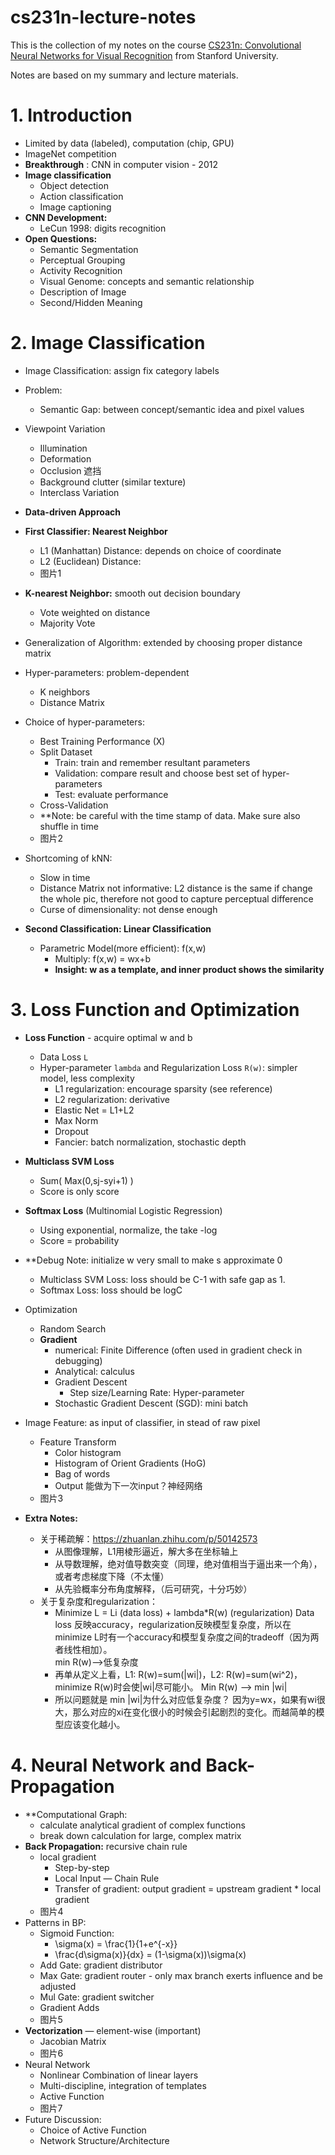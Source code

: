 # cs231n-lecture-notes
This is the collection of my notes on the course [CS231n: Convolutional Neural Networks for Visual Recognition](http://cs231n.stanford.edu/) from Stanford University. 

Notes are based on my summary and lecture materials.


# 1. Introduction

* Limited by data (labeled), computation (chip, GPU)
* ImageNet competition
* **Breakthrough** : CNN in computer vision - 2012
* **Image classification**
    * Object detection
    * Action classification
    * Image captioning 
* **CNN Development:**
    * LeCun 1998: digits recognition
* **Open Questions:**
    * Semantic Segmentation
    * Perceptual Grouping
    * Activity Recognition
    * Visual Genome: concepts and semantic relationship
    * Description of Image
    * Second/Hidden Meaning

# 2. Image Classification

* Image Classification:  assign fix category labels
* Problem:
    * Semantic Gap: between concept/semantic idea and pixel values
* Viewpoint Variation
    * Illumination
    * Deformation
    * Occlusion 遮挡
    * Background clutter (similar texture)
    * Interclass Variation
* **Data-driven Approach**
* **First Classifier: Nearest Neighbor**
    * L1 (Manhattan) Distance: depends on choice of coordinate
    * L2 (Euclidean) Distance:
    * 图片1

* **K-nearest Neighbor:** smooth out decision boundary
    * Vote weighted on distance
    * Majority Vote
* Generalization of Algorithm:  extended by choosing proper distance matrix
* Hyper-parameters: problem-dependent
    * K neighbors
	* Distance Matrix
* Choice of hyper-parameters:
    * Best Training Performance (X)
    * Split Dataset
        * Train: train and remember resultant parameters
        * Validation: compare result and choose best set of hyper-parameters
        * Test: evaluate performance
    * Cross-Validation
    * **Note: be careful with the time stamp of data. Make sure also shuffle in time
    * 图片2
* Shortcoming of kNN:
    * Slow in time
    * Distance Matrix not informative:  L2 distance is the same if change the whole pic, therefore not good to capture perceptual difference
    * Curse of dimensionality: not dense enough
* **Second Classification: Linear Classification**
    * Parametric Model(more efficient):  f(x,w)
        * Multiply:  f(x,w) = wx+b
        * **Insight: w as a template, and inner product shows the similarity**


# 3. Loss Function and Optimization

* **Loss Function** - acquire optimal w and b
	* Data Loss `L`
	* Hyper-parameter `lambda` and Regularization Loss `R(w)`:  simpler model, less complexity
		* L1 regularization: encourage sparsity (see reference) 
		* L2 regularization: derivative
		* Elastic Net = L1+L2
		* Max Norm
		* Dropout 
		* Fancier: batch normalization, stochastic depth
* **Multiclass SVM Loss**
	* Sum( Max(0,sj-syi+1) )
	* Score is only score
* **Softmax Loss** (Multinomial Logistic Regression)
	* Using exponential, normalize, the take -log
	* Score = probability 
* **Debug Note:  initialize w very small to make s approximate 0
	* Multiclass SVM Loss:  loss should be C-1 with safe gap as 1. 
	* Softmax Loss:  loss should be logC
* Optimization
	* Random Search
	* **Gradient**
		* numerical: Finite Difference (often used in gradient check in debugging)
		* Analytical: calculus
		* Gradient Descent
			* Step size/Learning Rate:  Hyper-parameter
		* Stochastic Gradient Descent (SGD): mini batch
* Image Feature:  as input of classifier, in stead of raw pixel
	* Feature Transform
		* Color histogram
		* Histogram of Orient Gradients (HoG)
		* Bag of words
		* Output 能做为下一次input？神经网络
    * 图片3

* **Extra Notes:**
    * 关于稀疏解：https://zhuanlan.zhihu.com/p/50142573
		* 从图像理解，L1用棱形逼近，解大多在坐标轴上 
		* 从导数理解，绝对值导数突变（同理，绝对值相当于逼出来一个角），或者考虑梯度下降（不太懂）
		* 从先验概率分布角度解释，（后可研究，十分巧妙）
    * 关于复杂度和regularization：
		* Minimize  L = Li (data loss) + lambda*R(w) (regularization)
			Data loss 反映accuracy，regularization反映模型复杂度，所以在minimize L时有一个accuracy和模型复杂度之间的tradeoff（因为两者线性相加）。  
    		min R(w)—>低复杂度
		* 再单从定义上看，L1: R(w)=sum(|wi|)，L2: R(w)=sum(wi^2)，minimize R(w)时会使|wi|尽可能小。
    		Min R(w) —> min |wi|
		* 所以问题就是 min |wi|为什么对应低复杂度？ 因为y=wx，如果有wi很大，那么对应的xi在变化很小的时候会引起剧烈的变化。而越简单的模型应该变化越小。


# 4. Neural Network and Back-Propagation

* **Computational Graph:  
	* calculate analytical gradient of complex functions  
	* break down calculation for large, complex matrix
* **Back Propagation:**  recursive chain rule 
	* local gradient
		* Step-by-step 
		* Local Input — Chain Rule
		* Transfer of gradient: output gradient = upstream gradient * local gradient
	* 图片4
* Patterns in BP:
	* Sigmoid Function: 
		* \sigma(x) = \frac{1}{1+e^{-x}}
		* \frac{d\sigma(x)}{dx} = (1-\sigma(x))\sigma(x)
	* Add Gate: gradient distributor 
	* Max Gate: gradient router - only max branch exerts influence and be adjusted
	* Mul Gate: gradient switcher
	* Gradient Adds
	* 图片5
* **Vectorization** — element-wise (important) 
	* Jacobian Matrix
	* 图片6
* Neural Network
	* Nonlinear Combination of linear layers 
	* Multi-discipline, integration of templates 
	* Active Function
	* 图片7
* Future Discussion:
	* Choice of Active Function
	* Network Structure/Architecture


